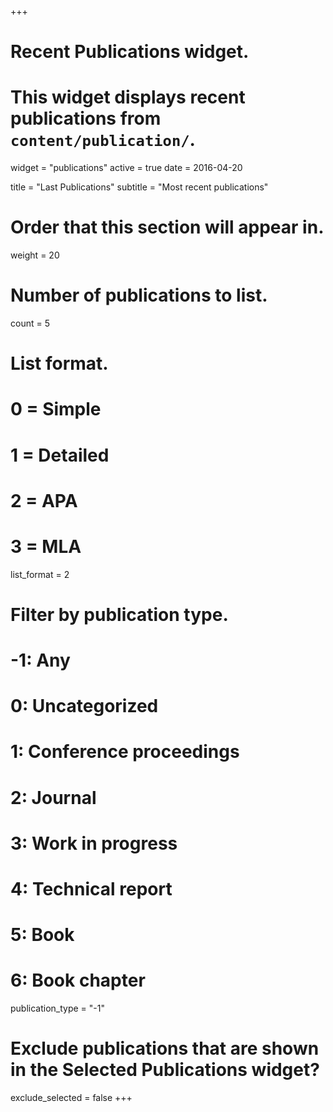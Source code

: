 +++
# Recent Publications widget.
# This widget displays recent publications from `content/publication/`.
widget = "publications"
active = true
date = 2016-04-20

title = "Last Publications"
subtitle = "Most recent publications"

# Order that this section will appear in.
weight = 20

# Number of publications to list.
count = 5

# List format.
#   0 = Simple
#   1 = Detailed
#   2 = APA
#   3 = MLA
list_format = 2

# Filter by publication type.
# -1: Any
#  0: Uncategorized
#  1: Conference proceedings
#  2: Journal
#  3: Work in progress
#  4: Technical report
#  5: Book
#  6: Book chapter
publication_type = "-1"

# Exclude publications that are shown in the Selected Publications widget?
exclude_selected = false
+++
[<i class="ai ai-google-scholar big-icon"></i>](//scholar.google.co.uk/citations?user=vNSBkroAAAAJ)    [<i class="ai ai-orcid big-icon"></i>](//orcid.org/0000-0002-7722-3697)   [<i class="ai ai-researchgate big-icon"></i>](//researchgate.net/profile/Andres_Perez-Figueroa) 

